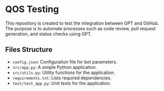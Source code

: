 # QOS Testing

This repository is created to test the integration between GPT and GitHub. The purpose is to automate processes such as code review, pull request generation, and status checks using GPT. 

## Files Structure

- `config.json`: Configuration file for bot parameters.
- `src/app.py`: A simple Python application.
- `src/utils.py`: Utility functions for the application.
- `requirements.txt`: Lists required dependencies.
- `test/test_app.py`: Unit tests for the application.